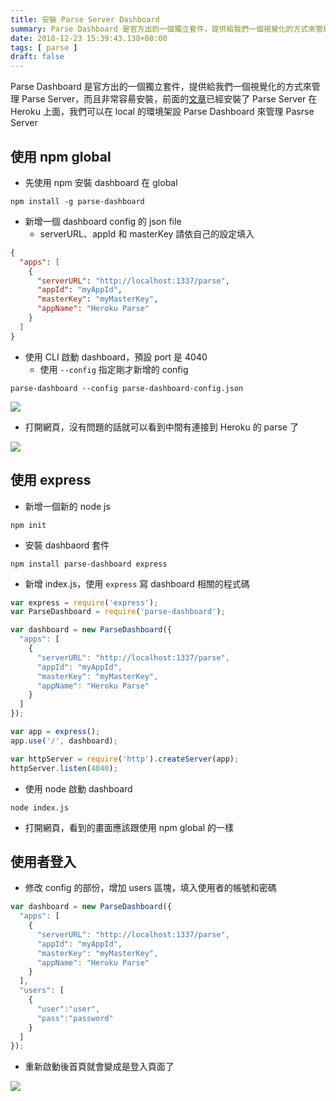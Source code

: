 ```yaml
---
title: 安裝 Parse Server Dashboard
summary: Parse Dashboard 是官方出的一個獨立套件，提供給我們一個視覺化的方式來管理 Parse Server，而且非常容昜安裝，下面就來看怎麼安裝
date: 2018-12-23 15:39:43.138+08:00
tags: [ parse ]
draft: false
---
```


Parse Dashboard 是官方出的一個獨立套件，提供給我們一個視覺化的方式來管理 Parse Server，而且非常容昜安裝，前面的[文章](https://blog.cashwu.com/blog/heroku-parse-server)已經安裝了 Parse Server 在 Heroku 上面，我們可以在 local 的環境架設 Parse Dashboard 來管理 Pasrse Server

## 使用 npm global

- 先使用 npm 安裝 dashboard 在 global

```shell
npm install -g parse-dashboard
```

- 新增一個 dashboard config 的 json file
	- serverURL、appId 和 masterKey 請依自己的設定填入

```json
{
  "apps": [
    {
      "serverURL": "http://localhost:1337/parse",
      "appId": "myAppId",
      "masterKey": "myMasterKey",
      "appName": "Heroku Parse"
    }
  ]
}
```

- 使用 CLI 啟動 dashboard，預設 port 是 4040
	- 使用 `--config` 指定剛才新增的 config

```shell
parse-dashboard --config parse-dashboard-config.json
```

![](/static/images/404.webp)

- 打開網頁，沒有問題的話就可以看到中間有連接到 Heroku 的 parse 了

![](/static/images/404.webp)

## 使用 express

- 新增一個新的 node js

```shell
npm init
```

- 安裝 dashbaord 套件

```shell
npm install parse-dashboard express
```

- 新增 index.js，使用 `express` 寫 dashboard 相關的程式碼

```js
var express = require('express');
var ParseDashboard = require('parse-dashboard');

var dashboard = new ParseDashboard({
  "apps": [
	{
      "serverURL": "http://localhost:1337/parse",
      "appId": "myAppId",
      "masterKey": "myMasterKey",
      "appName": "Heroku Parse"
    }
  ]
});

var app = express();
app.use('/', dashboard);

var httpServer = require('http').createServer(app);
httpServer.listen(4040);
```

- 使用 node 啟動 dashboard

```shell
node index.js
```

- 打開網頁，看到的畫面應該跟使用 npm global 的一樣

## 使用者登入

- 修改 config 的部份，增加 users 區塊，填入使用者的帳號和密碼

```js
var dashboard = new ParseDashboard({
  "apps": [
	{
      "serverURL": "http://localhost:1337/parse",
      "appId": "myAppId",
      "masterKey": "myMasterKey",
      "appName": "Heroku Parse"
    }
  ],
  "users": [
    {
      "user":"user",
      "pass":"password"
    }
  ]
});
```

- 重新啟動後首頁就會變成是登入頁面了

![](/static/images/404.webp)